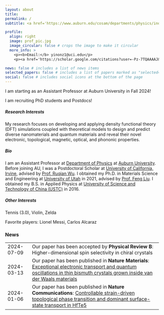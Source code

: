 ```yaml
---
layout: about
title: 
permalink: /
subtitle: <a href='https://www.auburn.edu/cosam/departments/physics/index.htm'>Department of Physics</a> | <a href='https://www.auburn.edu'>Auburn University</a>

profile:
  align: right
  image: prof_pic.jpg
  image_circular: false # crops the image to make it circular
  more_info: >
    <p><b>Email:</b> yinonz1@uci.edu</p>
    <p><a href='https://scholar.google.com/citations?user=-Pz-7TQAAAAJ&hl=en'><b>Google Scholar</b></a></p>

news: false # includes a list of news items
selected_papers: false # includes a list of papers marked as "selected={true}"
social: false # includes social icons at the bottom of the page
---
```


<p>I am starting as an Assistant Professor at Auburn University in Fall 2024!</p>
<p>I am recruiting PhD students and Postdocs! </p>

<h5><b>Research Interests</b></h5>
My research focuses on developing and applying density functional theory (DFT) simulations coupled with theoretical models to design and predict diverse nanomaterials and quantum materials and reveal their novel electronic, topological, magnetic, optical, and phononic properties.

<h5><b>Bio</b></h5>
I am an Assistant Professor at <a href='https://www.auburn.edu/cosam/departments/physics/index.htm'>Department of Physics</a> at <a href='https://www.auburn.edu'>Auburn University</a>. Before joining AU, I was a Postdoctoral Scholar at <a href='https://uci.edu'>University of California, Irvine</a>, advised by <a href='https://www.physics.uci.edu/wugroup/people.html'>Prof. Ruqian Wu</a>. I obtained my Ph.D. in Materials Science and Engineering at <a href='https://www.utah.edu'>University of Utah</a> in 2021, advised by <a href='https://my.eng.utah.edu/~fliu/index.html'>Prof. Feng Liu</a>. I obtained my B.S. in Applied Physics at <a href='http://en.ustc.edu.cn'>University of Science and Technology of China (USTC)</a> in 2016.

<h5><b>Other Interests</b></h5>
<p>Tennis (3.0), Violin, Zelda</p>
<p>Favorite players: Lionel Messi, Carlos Alcaraz</p>

<body>
    <h3>News</h3>
    <table class="announcements-table">
        <tbody>
            <tr>
                <td>2024-07-09</td>
                <td>Our paper has been accepted by <b>Physical Review B</b>: Higher-dimensional spin selectivity in chiral crystals</td>
            </tr>
            <tr>
                <td>2024-03-13</td>
                <td>Our paper has been published in <b>Nature Materials</b>: <a href='https://www.nature.com/articles/s41563-024-01894-0'>Exceptional electronic transport and quantum oscillations in thin bismuth crystals grown inside van der Waals materials</a></td>
            </tr>
            <tr>
                <td>2024-01-06</td>
                <td>Our paper has been published in <b>Nature Communications</b>: <a href='https://www.nature.com/articles/s41467-023-44547-7'>Controllable strain-driven topological phase transition and dominant surface-state transport in HfTe5</a></td>
            </tr>
        </tbody>
    </table>
</body>
